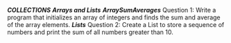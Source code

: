 ***COLLECTIONS***
***Arrays and Lists***
***ArraySumAverages***
Question 1:
Write a program that initializes an array of integers and finds the sum and average of the array elements.
***Lists***
Question 2:
Create a List<int> to store a sequence of numbers and print the sum of all numbers greater than 10.
